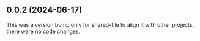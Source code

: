 ## 0.0.2 (2024-06-17)

This was a version bump only for shared-file to align it with other projects, there were no code changes.